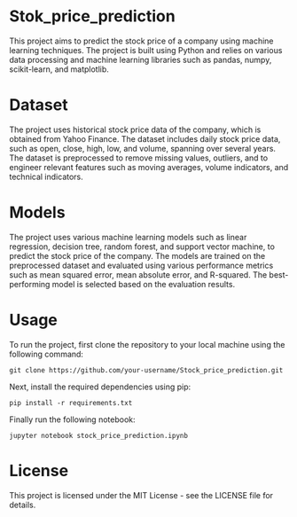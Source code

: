 # Stok_price_prediction

This project aims to predict the stock price of a company using machine learning techniques. The project is built using Python and relies on various data processing and machine learning libraries such as pandas, numpy, scikit-learn, and matplotlib.

# Dataset

The project uses historical stock price data of the company, which is obtained from Yahoo Finance. The dataset includes daily stock price data, such as open, close, high, low, and volume, spanning over several years. The dataset is preprocessed to remove missing values, outliers, and to engineer relevant features such as moving averages, volume indicators, and technical indicators.

# Models

The project uses various machine learning models such as linear regression, decision tree, random forest, and support vector machine, to predict the stock price of the company. The models are trained on the preprocessed dataset and evaluated using various performance metrics such as mean squared error, mean absolute error, and R-squared. The best-performing model is selected based on the evaluation results.

# Usage
To run the project, first clone the repository to your local machine using the following command:

```
git clone https://github.com/your-username/Stock_price_prediction.git
```

Next, install the required dependencies using pip:

```
pip install -r requirements.txt
```

Finally run the following notebook: 

```
jupyter notebook stock_price_prediction.ipynb
```

# License
This project is licensed under the MIT License - see the LICENSE file for details.
